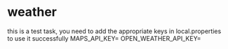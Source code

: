 # weather
this is a test task, you need to add the appropriate keys in local.properties to use it successfully
MAPS_API_KEY=
OPEN_WEATHER_API_KEY=

